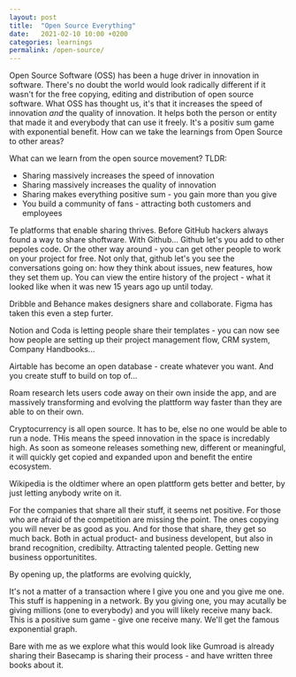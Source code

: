 ```yaml
---
layout: post
title:  "Open Source Everything"
date:   2021-02-10 10:00 +0200
categories: learnings
permalink: /open-source/
---
```


Open Source Software (OSS) has been a huge driver in innovation in software. There's no doubt the world would look radically different if it wasn't for the free copying, editing and distribution of open source software. What OSS has thought us, it's that it increases the speed of innovation _and_ the quality of innovation. It helps both the person or entity that made it and everybody that can use it freely. It's a positiv sum game with exponential benefit. How can we take the learnings from Open Source to other areas?
 <!--more-->


What can we learn from the open source movement? TLDR:
- Sharing massively increases the speed of innovation
- Sharing massively increases the quality of innovation
- Sharing makes everything positive sum - you gain more than you give
- You build a community of fans - attracting both customers and employees


Te platforms that enable sharing thrives. Before GitHub hackers always found a way to share shoftware. With Github...
Github let's you add to other pepoles code. Or the other way around - you can get other people to work on your project for free. 
Not only that, github let's you see the conversations going on: how they think about issues, new features, how they set them up. You can view the entire history of the project - what it looked like when it was new 15 years ago up until today.

Dribble and Behance makes designers share and collaborate. Figma has taken this even a step furter. 

Notion and Coda is letting people share their templates - you can now see how people are setting up their project management flow, CRM system, Company Handbooks...

Airtable has become an open database - create whatever you want. And you create stuff to build on top of...

Roam research lets users code away on their own inside the app, and are massively transforming and evolving the plattform way faster than they are able to on their own.

Cryptocurrency is all open source. It has to be, else no one would be able to run a node. THis means the speed innovation in the space is incredably high. As soon as someone releases something new, different or meaningful, it will quickly get copied and expanded upon and benefit the entire ecosystem.

Wikipedia is the oldtimer where an open plattform gets better and better, by just letting anybody write on it.

For the companies that share all their stuff, it seems net positive. For those who are afraid of the competition are missing the point. The ones copying you will never be as good as you. And for those that share, they get so much back. Both in actual product- and business developent, but also in brand recognition, credibilty. Attracting talented people. Getting new business opportunitites. 


By opening up, the platforms are evolving quickly, 

It's not a matter of a transaction where I give you one and you give me one. This stuff is happening in a network. By you giving one, you may acutally be giving millions (one to everybody) and you will likely receive many back. This is a positive sum game - give one receive many. We'll get the famous exponential graph.

Bare with me as we explore what this would look like
Gumroad is already sharing their 
Basecamp is sharing their process - and have written three books about it.




